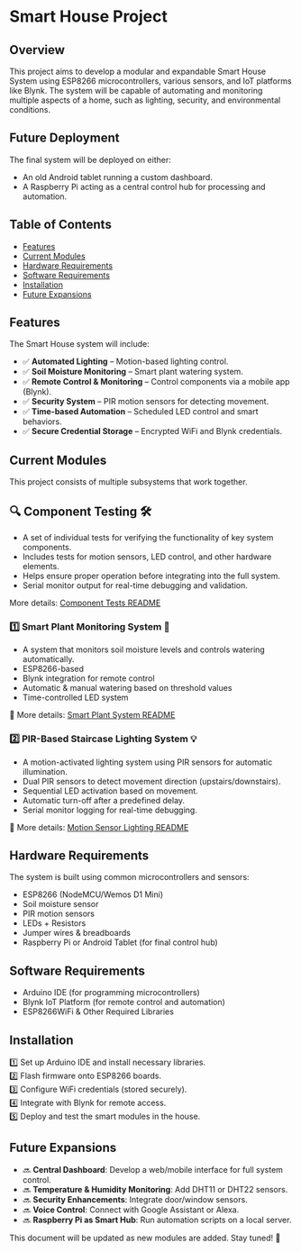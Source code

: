 # Smart House Project

## Overview

This project aims to develop a modular and expandable Smart House System using ESP8266 microcontrollers, various sensors, and IoT platforms like Blynk. The system will be capable of automating and monitoring multiple aspects of a home, such as lighting, security, and environmental conditions.

## Future Deployment

The final system will be deployed on either:

- An old Android tablet running a custom dashboard.
- A Raspberry Pi acting as a central control hub for processing and automation.

## Table of Contents

- [Features](#features)
- [Current Modules](#current-modules)
- [Hardware Requirements](#hardware-requirements)
- [Software Requirements](#software-requirements)
- [Installation](#installation)
- [Future Expansions](#future-expansions)

## Features

The Smart House system will include:

- ✅ **Automated Lighting** – Motion-based lighting control.
- ✅ **Soil Moisture Monitoring** – Smart plant watering system.
- ✅ **Remote Control & Monitoring** – Control components via a mobile app (Blynk).
- ✅ **Security System** – PIR motion sensors for detecting movement.
- ✅ **Time-based Automation** – Scheduled LED control and smart behaviors.
- ✅ **Secure Credential Storage** – Encrypted WiFi and Blynk credentials.

## Current Modules

This project consists of multiple subsystems that work together.

## 🔍 Component Testing 🛠
- A set of individual tests for verifying the functionality of key system components.
- Includes tests for motion sensors, LED control, and other hardware elements.
- Helps ensure proper operation before integrating into the full system.
- Serial monitor output for real-time debugging and validation.

More details:  [Component Tests README](partstesting/README.md)

### 1️⃣ Smart Plant Monitoring System 🌱

- A system that monitors soil moisture levels and controls watering automatically.
- ESP8266-based
- Blynk integration for remote control
- Automatic & manual watering based on threshold values
- Time-controlled LED system

📄 More details:  [Smart Plant System README](flowerpot/README.md)


### 2️⃣ PIR-Based Staircase Lighting System 💡
- A motion-activated lighting system using PIR sensors for automatic illumination.
- Dual PIR sensors to detect movement direction (upstairs/downstairs).
- Sequential LED activation based on movement.
- Automatic turn-off after a predefined delay.
- Serial monitor logging for real-time debugging.

📄 More details: [Motion Sensor Lighting README](staircaselighting/README.MD)

## Hardware Requirements

The system is built using common microcontrollers and sensors:

- ESP8266 (NodeMCU/Wemos D1 Mini)
- Soil moisture sensor
- PIR motion sensors
- LEDs + Resistors
- Jumper wires & breadboards
- Raspberry Pi or Android Tablet (for final control hub)

## Software Requirements

- Arduino IDE (for programming microcontrollers)
- Blynk IoT Platform (for remote control and automation)
- ESP8266WiFi & Other Required Libraries

## Installation

1️⃣ Set up Arduino IDE and install necessary libraries.  
2️⃣ Flash firmware onto ESP8266 boards.  
3️⃣ Configure WiFi credentials (stored securely).  
4️⃣ Integrate with Blynk for remote access.  
5️⃣ Deploy and test the smart modules in the house.

## Future Expansions

- 🔜 **Central Dashboard**: Develop a web/mobile interface for full system control.
- 🔜 **Temperature & Humidity Monitoring**: Add DHT11 or DHT22 sensors.
- 🔜 **Security Enhancements**: Integrate door/window sensors.
- 🔜 **Voice Control**: Connect with Google Assistant or Alexa.
- 🔜 **Raspberry Pi as Smart Hub**: Run automation scripts on a local server.

This document will be updated as new modules are added. Stay tuned! 🚀
